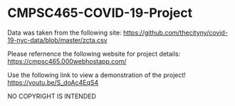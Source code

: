 # CMPSC465-COVID-19-Project

Data was taken from the following site:
https://github.com/thecityny/covid-19-nyc-data/blob/master/zcta.csv

Please refernence the following website for project details:
https://cmpsc465.000webhostapp.com/

Use the following link to view a demonstration of the project!
https://youtu.be/S_doAc4EqS4

NO COPYRIGHT IS INTENDED
